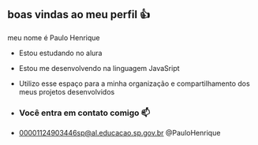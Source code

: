 ## boas vindas ao meu perfil 👍

meu nome é Paulo Henrique

- Estou estudando no alura
- Estou me desenvolvendo na linguagem JavaSript
- Utilizo esse espaço para a minha organização e compartilhamento dos meus projetos desenvolvidos

- ### Você entra em contato comigo 📫

- 00001124903446sp@al.educacao.sp.gov.br
  @PauloHenrique

